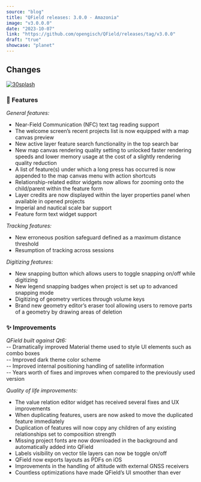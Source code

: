 ```yaml
---
source: "blog"
title: "QField releases: 3.0.0 - Amazonia"
image: "v3.0.0.0"
date: "2023-10-07"
link: "https://github.com/opengisch/QField/releases/tag/v3.0.0"
draft: "true"
showcase: "planet"
---
```


<h2>Changes</h2>
<p><a target="_blank" rel="noopener noreferrer" href="https://github.com/opengisch/QField/assets/1728657/ea4dcbc3-00f2-485b-b505-480d58d0d221"><img src="https://github.com/opengisch/QField/assets/1728657/ea4dcbc3-00f2-485b-b505-480d58d0d221" alt="30splash" style="max-width: 100%;"></a></p>
<h3>🚀 Features</h3>
<p><em>General features:</em></p>
<ul>
<li>Near-Field Communication (NFC) text tag reading support</li>
<li>The welcome screen’s recent projects list is now equipped with a map canvas preview</li>
<li>New active layer feature search functionality in the top search bar</li>
<li>New map canvas rendering quality setting to unlocked faster rendering speeds and lower memory usage at the cost of a slightly rendering quality reduction</li>
<li>A list of feature(s) under which a long press has occurred is now appended to the map canvas menu with action shortcuts</li>
<li>Relationship-related editor widgets now allows for zooming onto the child/parent within the feature form</li>
<li>Layer credits are now displayed within the layer properties panel when available in opened projects</li>
<li>Imperial and nautical scale bar support</li>
<li>Feature form text widget support</li>
</ul>
<p><em>Tracking features:</em></p>
<ul>
<li>New erroneous position safeguard defined as a maximum distance threshold</li>
<li>Resumption of tracking across sessions</li>
</ul>
<p><em>Digitizing features:</em></p>
<ul>
<li>New snapping button which allows users to toggle snapping on/off while digitizing</li>
<li>New legend snapping badges when project is set up to advanced snapping mode</li>
<li>Digitizing of geometry vertices through volume keys</li>
<li>Brand new geometry editor’s eraser tool allowing users to remove parts of a geometry by drawing areas of deletion</li>
</ul>
<h3>✨ Improvements</h3>
<p><em>QField built against Qt6:</em><br>
-- Dramatically improved Material theme used to style UI elements such as combo boxes<br>
-- Improved dark theme color scheme<br>
-- Improved internal positioning handling of satellite information<br>
-- Years worth of fixes and improves when compared to the previously used version</p>
<p><em>Quality of life improvements:</em></p>
<ul>
<li>The value relation editor widget has received several fixes and UX improvements</li>
<li>When duplicating features, users are now asked to move the duplicated feature immediately</li>
<li>Duplication of features will now copy any children of any existing relationships set to composition strength</li>
<li>Missing project fonts are now downloaded in the background and automatically added into QField</li>
<li>Labels visibility on vector tile layers can now be toggle on/off</li>
<li>QField now exports layouts as PDFs on iOS</li>
<li>Improvements in the handling of altitude with external GNSS receivers</li>
<li>Countless optimizations have made QField’s UI smoother than ever</li>
</ul>
